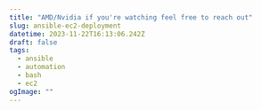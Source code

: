 ```yaml
---
title: "AMD/Nvidia if you're watching feel free to reach out"
slug: ansible-ec2-deployment
datetime: 2023-11-22T16:13:06.242Z
draft: false
tags:
  - ansible
  - automation
  - bash
  - ec2
ogImage: ""
---
```


